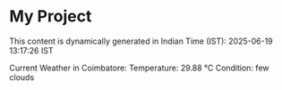 # My Project

This content is dynamically generated in Indian Time (IST): 2025-06-19 13:17:26 IST


Current Weather in Coimbatore:
Temperature: 29.88 °C
Condition: few clouds
